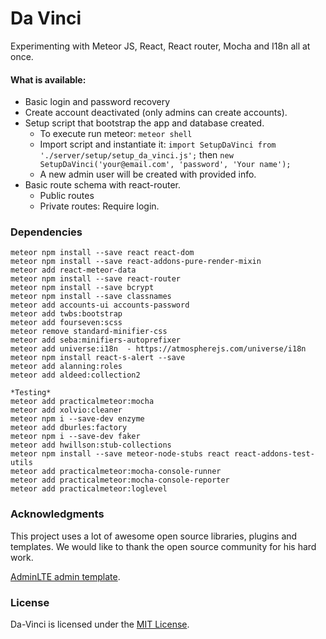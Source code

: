 # Da Vinci
Experimenting with Meteor JS, React, React router, Mocha and I18n all at once.

#### What is available:
* Basic login and password recovery
* Create account deactivated (only admins can create accounts).
* Setup script that bootstrap the app and database created.
  * To execute run meteor:
      `meteor shell`
  * Import script and instantiate it: `import SetupDaVinci from './server/setup/setup_da_vinci.js';` then `new SetupDaVinci('your@email.com', 'password', 'Your name');`
  * A new admin user will be created with provided info.
* Basic route schema with react-router.
  * Public routes
  * Private routes: Require login.



### Dependencies
    meteor npm install --save react react-dom
    meteor npm install --save react-addons-pure-render-mixin
    meteor add react-meteor-data
    meteor npm install --save react-router
    meteor npm install --save bcrypt
    meteor npm install --save classnames
    meteor add accounts-ui accounts-password
    meteor add twbs:bootstrap
    meteor add fourseven:scss
    meteor remove standard-minifier-css
    meteor add seba:minifiers-autoprefixer
    meteor add universe:i18n  - https://atmospherejs.com/universe/i18n
    meteor npm install react-s-alert --save
    meteor add alanning:roles
    meteor add aldeed:collection2

    *Testing*
    meteor add practicalmeteor:mocha
    meteor add xolvio:cleaner
    meteor npm i --save-dev enzyme
    meteor add dburles:factory
    meteor npm i --save-dev faker
    meteor add hwillson:stub-collections
    meteor npm install --save meteor-node-stubs react react-addons-test-utils
    meteor add practicalmeteor:mocha-console-runner
    meteor add practicalmeteor:mocha-console-reporter
    meteor add practicalmeteor:loglevel


### Acknowledgments

This project uses a lot of awesome open source libraries, plugins and templates.  We would like to thank the open source community for his hard work.

[AdminLTE admin template](https://almsaeedstudio.com/themes/AdminLTE/index2.html).  

### License

Da-Vinci is licensed under the [MIT License](http://opensource.org/licenses/MIT).
